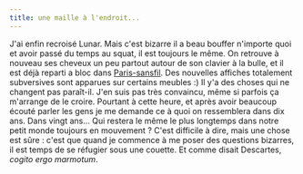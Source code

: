 ```yaml
---
title: une maille à l'endroit...
---
```


J'ai enfin recroisé Lunar. Mais c'est bizarre il a beau bouffer n'importe quoi
et avoir passé du temps au squat, il est toujours le même. On retrouve à
nouveau ses cheveux un peu partout autour de son clavier à la bulle, et il est
déjà reparti a bloc dans [Paris-sansfil](http://www.paris-sansfil.info). Des
nouvelles affiches totalement subversives sont apparues sur certains meubles
:) Il y'a des choses qui ne changent pas paraît-il. J'en suis pas très
convaincu, même si parfois ça m'arrange de le croire. Pourtant à cette heure,
et après avoir beaucoup écouté parler les gens je me demande ce à quoi on
ressemblera dans dix ans. Dans vingt ans... Qui restera le même le plus
longtemps dans notre petit monde toujours en mouvement ? C'est difficile à
dire, mais une chose est sûre : c'est que quand je commence à me poser des
questions bizarres, il est temps de se réfugier sous une couette. Et comme
disait Descartes, _cogito ergo marmotum_.

